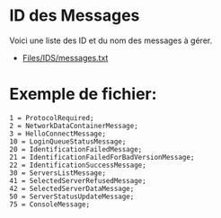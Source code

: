 # ID des Messages

Voici une liste des ID et du nom des messages à gérer.

* <a href="../Files/IDS/messages.txt" target="_blank">Files/IDS/messages.txt</a>


# Exemple de fichier:

```
1 = ProtocolRequired;
2 = NetworkDataContainerMessage;
3 = HelloConnectMessage;
10 = LoginQueueStatusMessage;
20 = IdentificationFailedMessage;
21 = IdentificationFailedForBadVersionMessage;
22 = IdentificationSuccessMessage;
30 = ServersListMessage;
41 = SelectedServerRefusedMessage;
42 = SelectedServerDataMessage;
50 = ServerStatusUpdateMessage;
75 = ConsoleMessage;
```

